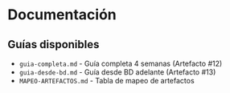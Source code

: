 # Documentación

## Guías disponibles

- `guia-completa.md` - Guía completa 4 semanas (Artefacto #12)
- `guia-desde-bd.md` - Guía desde BD adelante (Artefacto #13)
- `MAPEO-ARTEFACTOS.md` - Tabla de mapeo de artefactos

